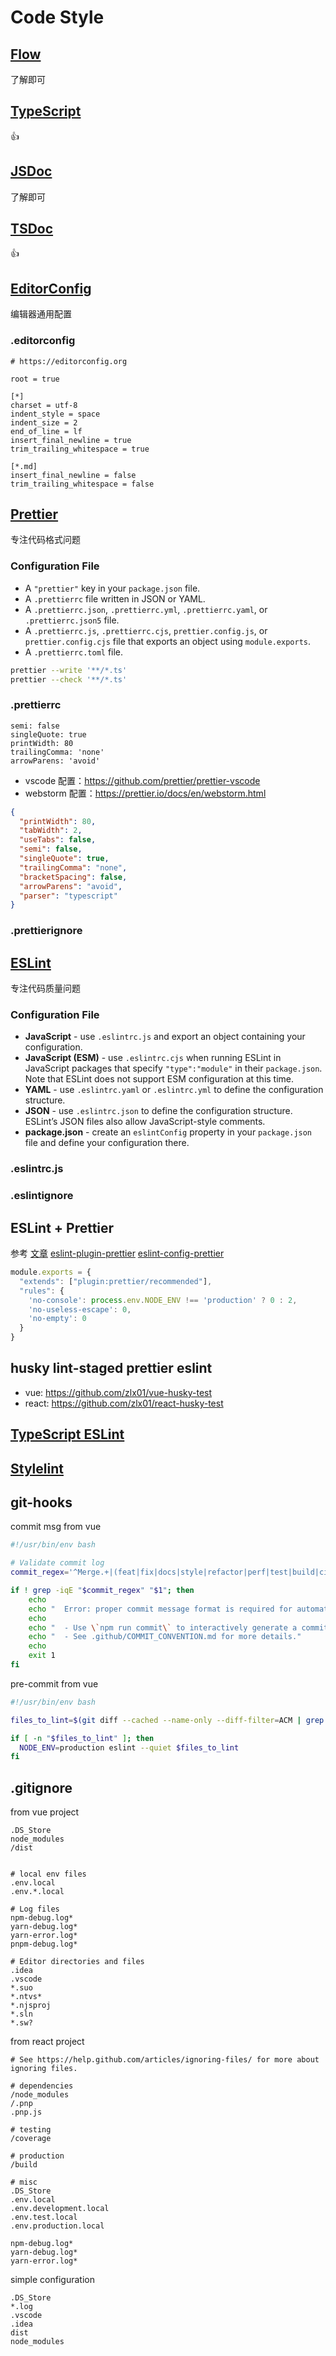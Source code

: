 # Code Style

## [Flow](https://flow.org/)

了解即可

## [TypeScript](https://www.typescriptlang.org/)

:+1:

## [JSDoc](https://jsdoc.app/)

了解即可

## [TSDoc](https://tsdoc.org/)

:+1:

## [EditorConfig](https://editorconfig.org/)

编辑器通用配置

### .editorconfig

```text
# https://editorconfig.org

root = true

[*]
charset = utf-8
indent_style = space
indent_size = 2
end_of_line = lf
insert_final_newline = true
trim_trailing_whitespace = true

[*.md]
insert_final_newline = false
trim_trailing_whitespace = false
```

## [Prettier](https://prettier.io/)

专注代码格式问题

### Configuration File

* A `"prettier"` key in your `package.json` file.
* A `.prettierrc` file written in JSON or YAML.
* A `.prettierrc.json`, `.prettierrc.yml`, `.prettierrc.yaml`, or `.prettierrc.json5` file.
* A `.prettierrc.js`, `.prettierrc.cjs`, `prettier.config.js`, or `prettier.config.cjs` file that exports an object using `module.exports`.
* A `.prettierrc.toml` file.

```bash
prettier --write '**/*.ts'
prettier --check '**/*.ts'
```

### .prettierrc

```text
semi: false
singleQuote: true
printWidth: 80
trailingComma: 'none'
arrowParens: 'avoid'
```

* vscode 配置：https://github.com/prettier/prettier-vscode
* webstorm 配置：https://prettier.io/docs/en/webstorm.html

```json
{
  "printWidth": 80,
  "tabWidth": 2,
  "useTabs": false,
  "semi": false,
  "singleQuote": true,
  "trailingComma": "none",
  "bracketSpacing": false,
  "arrowParens": "avoid",
  "parser": "typescript"
}
```

### .prettierignore

## [ESLint](https://eslint.org/)

专注代码质量问题

### Configuration File

* **JavaScript** - use `.eslintrc.js` and export an object containing your configuration.
* **JavaScript (ESM)** - use `.eslintrc.cjs` when running ESLint in JavaScript packages that specify `"type":"module"` in their `package.json`. Note that ESLint does not support ESM configuration at this time.
* **YAML** - use `.eslintrc.yaml` or `.eslintrc.yml` to define the configuration structure.
* **JSON** - use `.eslintrc.json` to define the configuration structure. ESLint’s JSON files also allow JavaScript-style comments.
* **package.json** - create an `eslintConfig` property in your `package.json` file and define your configuration there.

### .eslintrc.js

### .eslintignore

## ESLint + Prettier

参考 [文章](https://zhuanlan.zhihu.com/p/80574300)  [eslint-plugin-prettier](https://github.com/prettier/eslint-plugin-prettier)   [eslint-config-prettier](https://github.com/prettier/eslint-config-prettier)

```js
module.exports = {
  "extends": ["plugin:prettier/recommended"],
  "rules": {
    'no-console': process.env.NODE_ENV !== 'production' ? 0 : 2,
    'no-useless-escape': 0,
    'no-empty': 0
  }
}
```


## husky lint-staged prettier eslint

* vue: https://github.com/zlx01/vue-husky-test
* react: https://github.com/zlx01/react-husky-test

## [TypeScript ESLint](https://typescript-eslint.io/)

## [Stylelint](https://stylelint.io/)

## git-hooks

commit msg from vue

```bash
#!/usr/bin/env bash

# Validate commit log
commit_regex='^Merge.+|(feat|fix|docs|style|refactor|perf|test|build|ci|chore|revert|types)(\(.+\))?: .{1,50}'

if ! grep -iqE "$commit_regex" "$1"; then
    echo
    echo "  Error: proper commit message format is required for automated changelog generation."
    echo
    echo "  - Use \`npm run commit\` to interactively generate a commit message."
    echo "  - See .github/COMMIT_CONVENTION.md for more details."
    echo
    exit 1
fi
```

pre-commit from vue

```bash
#!/usr/bin/env bash

files_to_lint=$(git diff --cached --name-only --diff-filter=ACM | grep '\.js$')

if [ -n "$files_to_lint" ]; then
  NODE_ENV=production eslint --quiet $files_to_lint
fi
```

## .gitignore

from vue project

```text
.DS_Store
node_modules
/dist


# local env files
.env.local
.env.*.local

# Log files
npm-debug.log*
yarn-debug.log*
yarn-error.log*
pnpm-debug.log*

# Editor directories and files
.idea
.vscode
*.suo
*.ntvs*
*.njsproj
*.sln
*.sw?
```

from react project

```text
# See https://help.github.com/articles/ignoring-files/ for more about ignoring files.

# dependencies
/node_modules
/.pnp
.pnp.js

# testing
/coverage

# production
/build

# misc
.DS_Store
.env.local
.env.development.local
.env.test.local
.env.production.local

npm-debug.log*
yarn-debug.log*
yarn-error.log*
```
simple configuration

```text
.DS_Store
*.log
.vscode
.idea
dist
node_modules
```

